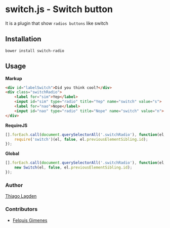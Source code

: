 switch.js - Switch button
==================================

It is a plugin that show `radios buttons` like switch

## Installation

    bower install switch-radio

## Usage

**Markup**

```html
<div id="labelSwitch">Did you think cool?</div>
<div class="switchRadio">
    <label for="sim">Yep</label>
    <input id="sim" type="radio" title="Yep" name="switch" value="s">
    <label for="nao">Nope</label>
    <input id="nao" type="radio" title="Nope" name="switch" value="n">
</div>
```

**RequireJS**

```javascript
[].forEach.call(document.querySelectorAll('.switchRadio'), function(el, idx, arr) {
    require('switch')(el, false, el.previousElementSibling.id);
});
```

**Global**

```javascript
[].forEach.call(document.querySelectorAll('.switchRadio'), function(el, idx, arr) {
    new Switch(el, false, el.previousElementSibling.id);
});
```

### Author

[Thiago Lagden](http://lagden.in)

### Contributors

- [Felquis Gimenes](https://github.com/felquis)